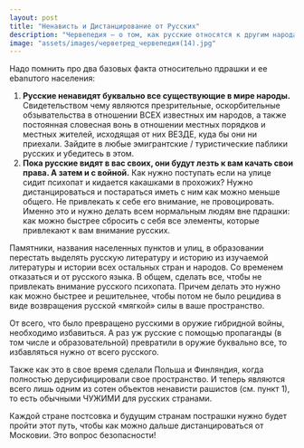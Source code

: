 ```yaml
---
layout: post
title: "Ненависть и Дистанцирование от Русских"
description: "Червепедия — о том, как русские относятся к другим народам"
image: "assets/images/черветред_червепедия(14).jpg"
---
```


<p>Надо помнить про два базовых факта относительно пдрашки и ее еbanuтого населения:</p>

<ol>
<li><strong>Русские ненавидят буквально все существующие в мире народы.</strong> Свидетельством чему являются презрительные, оскорбительные обзывательства в отношении ВСЕХ известных им народов, а также постоянная словесная вонь в отношении местных порядков и местных жителей, исходящая от них ВЕЗДЕ, куда бы они ни приехали. Зайдите в любые эмигрантские / туристические паблики русских и убедитесь в этом.</li>

<li><strong>Пока русские видят в вас своих, они будут лезть к вам качать свои права. А затем и с войной.</strong> Как нужно поступать если на улице сидит психопат и кидается какашками в прохожих? Нужно дистанцироваться и постараться иметь с ним как можно меньше общего. Не привлекать к себе его внимание, не провоцировать. Именно это и нужно делать всем нормальным людям вне пдрашки: как можно быстрее сбросить с себя все элементы, которые привлекают к вам внимание русских.</li>
</ol>

<p>Памятники, названия населенных пунктов и улиц, в образовании перестать выделять русскую литературу и историю из изучаемой литературы и истории всех остальных стран и народов. Со временем отказаться и от русского языка. В общем, сделать все, чтобы не привлекать внимание русского психопата. Причем делать это нужно как можно быстрее и решительнее, чтобы потом не было рецидива в виде возвращения русской «мягкой» силы в ваше пространство.</p>

<p>От всего, что было превращено русскими в оружие гибридной войны, необходимо избавиться. А раз уж русские с помощью пропаганды (в том числе и образовательной) превратили в оружие буквально все, то избавляться нужно от всего русского.</p>

<p>Также как это в свое время сделали Польша и Финляндия, когда полностью дерусифицировали свое пространство. И теперь являются всего лишь одним из сотен объектов ненависти рашистов (см. пункт 1), то есть обычными ЧУЖИМИ для русских странами.</p>

<p>Каждой стране постсовка и будущим странам пострашки нужно будет пройти этот путь, чтобы как можно дальше дистанцироваться от Московии. Это вопрос безопасности!</p>